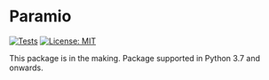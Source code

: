 # Paramio
[![Tests](https://github.com/matbmeijer/paramio/actions/workflows/tests.yaml/badge.svg)](https://github.com/matbmeijer/paramio/actions/workflows/tests.yaml)
[![License: MIT](https://img.shields.io/badge/License-MIT-yellow.svg)](https://opensource.org/licenses/MIT)

This package is in the making. Package supported in Python 3.7 and onwards.
